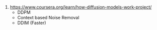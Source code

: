 1. https://www.coursera.org/learn/how-diffusion-models-work-project/
   - DDPM
   - Context based Noise Removal
   - DDIM (Faster)
